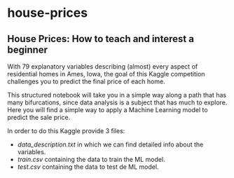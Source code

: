 # house-prices
## House Prices: How to teach and interest a beginner

With 79 explanatory variables describing (almost) every aspect of residential homes in Ames, Iowa, the goal of this Kaggle competition challenges you to predict the final price of each home.

This structured notebook will take you in a simple way along a path that has many bifurcations, since data analysis is a subject that has much to explore. Here you will find a simple way to apply a Machine Learning model to predict the sale price.

In order to do this Kaggle provide 3 files:

- *data_description.txt* in which we can find detailed info about the variables.
- *train.csv* containing the data to train the ML model.
- *test.csv* containing the data  to test de ML model.